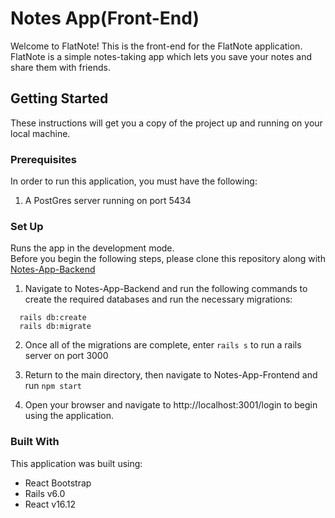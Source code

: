 # Notes App(Front-End)

Welcome to FlatNote! This is the front-end for the FlatNote application. FlatNote is a simple notes-taking app which lets you save your notes and share them with friends.

## Getting Started

These instructions will get you a copy of the project up and running on your local machine.

### Prerequisites

In order to run this application, you must have the following: 
  1. A PostGres server running on port 5434
 
### Set Up

Runs the app in the development mode.<br />
Before you begin the following steps, please clone this repository along with [Notes-App-Backend](https://github.com/Janaehall/Notes-App-Backend)
  1. Navigate to Notes-App-Backend and run the following commands to create the required databases and run the necessary migrations:
  ```
    rails db:create
    rails db:migrate
  ```
  2. Once all of the migrations are complete, enter ```rails s``` to run a rails server on port 3000

  3. Return to the main directory, then navigate to Notes-App-Frontend and run ```npm start```
  4. Open your browser and navigate to http://localhost:3001/login to begin using the application.
  
  ### Built With

This application was built using:
<ul>
  <li>React Bootstrap</li>
  <li>Rails v6.0</li>
  <li>React v16.12</li>
</ul>
